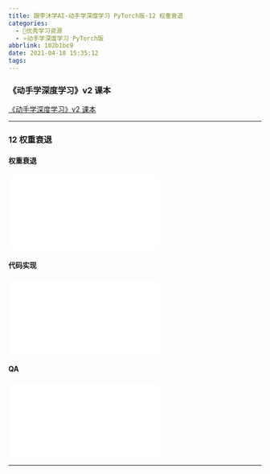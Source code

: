 ```yaml
---
title: 跟李沐学AI-动手学深度学习 PyTorch版-12 权重衰退
categories:
  - 🌙优秀学习资源
  - ⭐动手学深度学习 PyTorch版
abbrlink: 102b1bc9
date: 2021-04-18 15:35:12
tags:
---
```


### 《动手学深度学习》v2 课本

[《动手学深度学习》v2 课本](http://zh.d2l.ai/)

***

### 12 权重衰退

#### 权重衰退

<iframe src="//player.bilibili.com/player.html?aid=930245248&bvid=BV1UK4y1o7dy&cid=325655483&page=1" scrolling="no" border="0" frameborder="no" framespacing="0" allowfullscreen="true"> </iframe>

<!--more-->

#### 代码实现

<iframe src="//player.bilibili.com/player.html?aid=930245248&bvid=BV1UK4y1o7dy&cid=325680074&page=2" scrolling="no" border="0" frameborder="no" framespacing="0" allowfullscreen="true"> </iframe>

#### QA

<iframe src="//player.bilibili.com/player.html?aid=930245248&bvid=BV1UK4y1o7dy&cid=325655537&page=3" scrolling="no" border="0" frameborder="no" framespacing="0" allowfullscreen="true"> </iframe>

***
